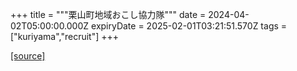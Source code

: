 +++
title = """栗山町地域おこし協力隊"""
date = 2024-04-02T05:00:00.000Z
expiryDate = 2025-02-01T03:21:51.570Z
tags = ["kuriyama","recruit"]
+++


[[source]](https://www.town.kuriyama.hokkaido.jp/soshiki/31/630.html)
